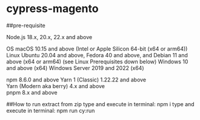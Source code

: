 # cypress-magento
##pre-requisite

Node.js 18.x, 20.x, 22.x and above

OS
macOS 10.15 and above (Intel or Apple Silicon 64-bit (x64 or arm64))
Linux Ubuntu 20.04 and above, Fedora 40 and above, and Debian 11 and above (x64 or arm64) (see Linux Prerequisites down below)
Windows 10 and above (x64)
Windows Server 2019 and 2022 (x64)


npm	8.6.0 and above	
Yarn 1 (Classic)	1.22.22 and above	
Yarn (Modern aka berry)	4.x and above	
pnpm	8.x and above

##How to run
extract from zip
type and execute in terminal: npm i
type and execute in terminal: npm run cy:run

